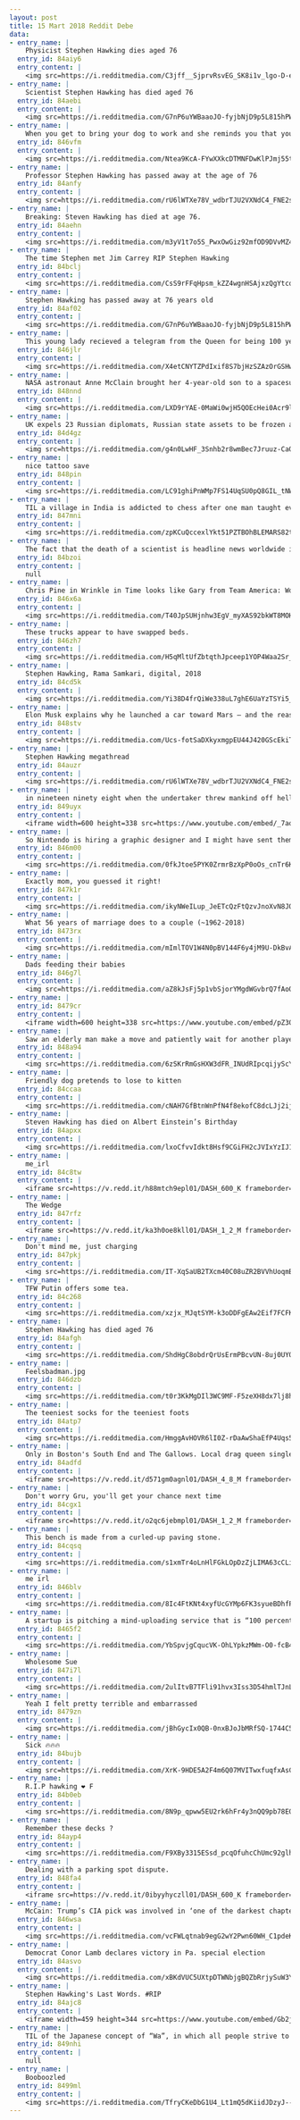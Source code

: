 ```yaml
---
layout: post
title: 15 Mart 2018 Reddit Debe
data:
- entry_name: |
    Physicist Stephen Hawking dies aged 76
  entry_id: 84aiy6
  entry_content: |
    <img src=https://i.redditmedia.com/C3jff__SjprvRsvEG_SK8i1v_lgo-D-ehYJYwZkUJPg.jpg?fm=jpg&s=3dc1333fde971547110cfd4f0f07b56d frameborder=0>
- entry_name: |
    Scientist Stephen Hawking has died aged 76
  entry_id: 84aebi
  entry_content: |
    <img src=https://i.redditmedia.com/G7nP6uYWBaaoJO-fyjbNjD9p5L815hPWgOEp55sK0Ec.jpg?fm=jpg&s=ccf7b0777ccb155e1032877476e8f735 frameborder=0>
- entry_name: |
    When you get to bring your dog to work and she reminds you that you’re her favorite person.
  entry_id: 846vfm
  entry_content: |
    <img src=https://i.redditmedia.com/Ntea9KcA-FYwXXkcDTMNFDwKlPJmj55tNj6E4V0Fkd0.jpg?fm=jpg&s=439421a40d7c41865be5554a9a8a2665 frameborder=0>
- entry_name: |
    Professor Stephen Hawking has passed away at the age of 76
  entry_id: 84anfy
  entry_content: |
    <img src=https://i.redditmedia.com/rU6lWTXe78V_wdbrTJU2VXNdC4_FNE2shZU3K6Pq_M0.jpg?fm=jpg&s=f6c1cdfda682e76947eedb0226356c39 frameborder=0>
- entry_name: |
    Breaking: Steven Hawking has died at age 76.
  entry_id: 84aehn
  entry_content: |
    <img src=https://i.redditmedia.com/m3yV1t7o5S_PwxOwGiz92mfOD9DVvMZ42h_gqspZHCY.jpg?fm=jpg&s=22567cd6f0626be3da30d89e329b12ce frameborder=0>
- entry_name: |
    The time Stephen met Jim Carrey RIP Stephen Hawking
  entry_id: 84bclj
  entry_content: |
    <img src=https://i.redditmedia.com/CsS9rFFqHpsm_kZZ4wgnHSAjxzQgYtcq0dXbD2Uta00.jpg?fm=jpg&s=6423a101baaec46fd48c35eb1d62a231 frameborder=0>
- entry_name: |
    Stephen Hawking has passed away at 76 years old
  entry_id: 84af02
  entry_content: |
    <img src=https://i.redditmedia.com/G7nP6uYWBaaoJO-fyjbNjD9p5L815hPWgOEp55sK0Ec.jpg?fm=jpg&s=ccf7b0777ccb155e1032877476e8f735 frameborder=0>
- entry_name: |
    This young lady recieved a telegram from the Queen for being 100 years old. She let her postie take her picture on the condition 'everyone' would see it!
  entry_id: 846jlr
  entry_content: |
    <img src=https://i.redditmedia.com/X4etCNYTZPdIxif8S7bjHzSZAzOrGSHwBXA2XwcB74Y.jpg?fm=jpg&s=1c04a4c0d998ebda96a4f54822a0d638 frameborder=0>
- entry_name: |
    NASA astronaut Anne McClain brought her 4-year-old son to a spacesuit photo shoot.
  entry_id: 848nnd
  entry_content: |
    <img src=https://i.redditmedia.com/LXD9rYAE-0MaWi0wjH5QOEcHei0Acr9lekr_0fiGX1o.jpg?fm=jpg&s=7a044ab1cf75e3c00c90aa47ad7a1edf frameborder=0>
- entry_name: |
    UK expels 23 Russian diplomats, Russian state assets to be frozen as well. More sanctions being announced at 19.00 tonight
  entry_id: 84d4gz
  entry_content: |
    <img src=https://i.redditmedia.com/g4n0LwHF_3Snhb2r8wmBec7Jruuz-CaQo2Q2yluiVO4.jpg?fm=jpg&s=a693862b4ebd5952cb8f7075b2f15e83 frameborder=0>
- entry_name: |
    nice tattoo save
  entry_id: 848pin
  entry_content: |
    <img src=https://i.redditmedia.com/LC91ghiPnWMp7FS14UqSU0pQ8GIL_tNW97TC4KF8zHw.jpg?fm=jpg&s=2902e866f5282141443d90db80ce7897 frameborder=0>
- entry_name: |
    TIL a village in India is addicted to chess after one man taught everyone how to play 50 years ago to stop excessive alcohol use and gambling which has now all declined to almost nothing
  entry_id: 847mni
  entry_content: |
    <img src=https://i.redditmedia.com/zpKCuQccexlYkt51PZTBOhBLEMARS82tTw3d9gpAiJY.jpg?fm=jpg&s=7473fbb0ae2fa1e5c883769124aea254 frameborder=0>
- entry_name: |
    The fact that the death of a scientist is headline news worldwide is in some ways the most fitting tribute Stephen Hawking could possibly have.
  entry_id: 84bzoi
  entry_content: |
    null
- entry_name: |
    Chris Pine in Wrinkle in Time looks like Gary from Team America: World Police.
  entry_id: 846x6a
  entry_content: |
    <img src=https://i.redditmedia.com/T40JpSUHjnhw3EgV_myXAS92bkWT8MOHMpYuRxEuWAs.jpg?fm=jpg&s=ba4b0aaf1530cd221e48eede4fbfc100 frameborder=0>
- entry_name: |
    These trucks appear to have swapped beds.
  entry_id: 846zh7
  entry_content: |
    <img src=https://i.redditmedia.com/H5qMltUfZbtqthJpceep1YOP4Waa2Sr_KePbFWd2YDY.jpg?fm=jpg&s=fd6897e4c0f0da14da05b044ea49f895 frameborder=0>
- entry_name: |
    Stephen Hawking, Rama Samkari, digital, 2018
  entry_id: 84cd5k
  entry_content: |
    <img src=https://i.redditmedia.com/Yi38D4frQiWe338uL7ghE6UaYzTSYi5_LKUeckAcisY.jpg?fm=jpg&s=4d01e61a79edaf0c04d7ad680391e800 frameborder=0>
- entry_name: |
    Elon Musk explains why he launched a car toward Mars — and the reasons are much bigger than his ego: “The goal of this was to inspire you, and make you believe again, just as people believed in the Apollo era, that anything is possible.”
  entry_id: 848stv
  entry_content: |
    <img src=https://i.redditmedia.com/Ucs-fotSaDXkyxmgpEU44J420GScEkiTMuIwftB-aXI.jpg?fm=jpg&s=6b0e945d0174b673b435543624de6d6d frameborder=0>
- entry_name: |
    Stephen Hawking megathread
  entry_id: 84auzr
  entry_content: |
    <img src=https://i.redditmedia.com/rU6lWTXe78V_wdbrTJU2VXNdC4_FNE2shZU3K6Pq_M0.jpg?fm=jpg&s=f6c1cdfda682e76947eedb0226356c39 frameborder=0>
- entry_name: |
    in nineteen ninety eight when the undertaker threw mankind off hеll in a cell, and plummeted sixteen feet through an announcer's table set to Africa by Toto
  entry_id: 849uyx
  entry_content: |
    <iframe width=600 height=338 src=https://www.youtube.com/embed/_7aodbyhSJo?feature=oembed&enablejsapi=1&enablejsapi=1&enablejsapi=1 frameborder=0 allow=autoplay; encrypted-media allowfullscreen></iframe>
- entry_name: |
    So Nintendo is hiring a graphic designer and I might have sent them this as my cover letter
  entry_id: 846m00
  entry_content: |
    <img src=https://i.redditmedia.com/0fkJtoe5PYK0ZrmrBzXpP0oOs_cnTr6Ku6ydZ_dyaRg.jpg?fm=jpg&s=274e9d9f614097a1b5ee256c2a16ceab frameborder=0>
- entry_name: |
    Exactly mom, you guessed it right!
  entry_id: 847k1r
  entry_content: |
    <img src=https://i.redditmedia.com/ikyNWeILup_JeETcQzFtQzvJnoXvN8JOZid1kiCxWI8.jpg?fm=jpg&s=8e421170996c04a1712ea3610caaedea frameborder=0>
- entry_name: |
    What 56 years of marriage does to a couple (~1962-2018)
  entry_id: 8473rx
  entry_content: |
    <img src=https://i.redditmedia.com/mImlTOV1W4N0pBV144F6y4jM9U-DkBvAdwJ70XTzLXE.jpg?fm=jpg&s=56512f419193c2ef9e926c0e19e07804 frameborder=0>
- entry_name: |
    Dads feeding their babies
  entry_id: 846g7l
  entry_content: |
    <img src=https://i.redditmedia.com/aZ8kJsFj5p1vbSjorYMgdWGvbrQ7fAoOc3V5AlAcrLg.jpg?fm=jpg&s=ba9108d7dd1a3c219df387af5a3b881b frameborder=0>
- entry_name: |
  entry_id: 8479cr
  entry_content: |
    <iframe width=600 height=338 src=https://www.youtube.com/embed/pZ301QEoo9Y?feature=oembed&enablejsapi=1&enablejsapi=1&enablejsapi=1 frameborder=0 allow=autoplay; encrypted-media allowfullscreen></iframe>
- entry_name: |
    Saw an elderly man make a move and patiently wait for another player. An unlikely partner appeared and warmed my heart.
  entry_id: 848a94
  entry_content: |
    <img src=https://i.redditmedia.com/6zSKrRmGsHXW3dFR_INUdRIpcqijyScY8HfZIqIX_bk.jpg?fm=jpg&s=aa483f6cc5fdd9ba0c32cd2918085d1c frameborder=0>
- entry_name: |
    Friendly dog pretends to lose to kitten
  entry_id: 84ccaa
  entry_content: |
    <img src=https://i.redditmedia.com/cNAH7GfBtnWnPfN4f8ekofC8dcLJj2ijKs5lAquDjLQ.gif?fm=jpg&s=23b38fc0d493bc0e16fb9d7d011d3d23 frameborder=0>
- entry_name: |
    Steven Hawking has died on Albert Einstein’s Birthday
  entry_id: 84apxx
  entry_content: |
    <img src=https://i.redditmedia.com/lxoCfvvIdkt8Hsf9CGiFH2cJVIxYzIJ17Vq3OSIL770.jpg?fm=jpg&s=293768e08d1c9f8928bb451149908044 frameborder=0>
- entry_name: |
    me_irl
  entry_id: 84c8tw
  entry_content: |
    <iframe src=https://v.redd.it/h88mtch9epl01/DASH_600_K frameborder=0></iframe>
- entry_name: |
    The Wedge
  entry_id: 847rfz
  entry_content: |
    <iframe src=https://v.redd.it/ka3h0oe8kll01/DASH_1_2_M frameborder=0></iframe>
- entry_name: |
    Don't mind me, just charging
  entry_id: 847pkj
  entry_content: |
    <img src=https://i.redditmedia.com/IT-XqSaUB2TXcm40C08uZR2BVVhUoqmBXgthBXNAJU4.jpg?fm=jpg&s=31937b9e804b88f9c632c8510a261550 frameborder=0>
- entry_name: |
    TFW Putin offers some tea.
  entry_id: 84c268
  entry_content: |
    <img src=https://i.redditmedia.com/xzjx_MJqtSYM-k3oDDFgEAw2Eif7FCFKr8uxa2s--Hs.jpg?fm=jpg&s=4132627b1c0311a42c9fd3739e8d8ea0 frameborder=0>
- entry_name: |
    Stephen Hawking has died aged 76
  entry_id: 84afgh
  entry_content: |
    <img src=https://i.redditmedia.com/ShdHgC8obdrQrUsErmPBcvUN-8uj0UYO1Pkh0-igZoU.jpg?fm=jpg&s=476d7582147c67355e39f135ad79c334 frameborder=0>
- entry_name: |
    Feelsbadman.jpg
  entry_id: 846dzb
  entry_content: |
    <img src=https://i.redditmedia.com/t0r3KkMgDIl3WC9MF-F5zeXH8dx7lj8h27MVoaSz9iU.jpg?fm=jpg&s=8fc691b1c3e48a005dda5540047ec2f3 frameborder=0>
- entry_name: |
    The teeniest socks for the teeniest foots
  entry_id: 84atp7
  entry_content: |
    <img src=https://i.redditmedia.com/HmggAvHOVR6lI0Z-rDaAwShaEfP4Uqs5nAMsS_tOItg.jpg?fm=jpg&s=affd687acea5e155a16dbb74943f38c3 frameborder=0>
- entry_name: |
    Only in Boston's South End and The Gallows. Local drag queen single-handedly pushed out a stuck police wagon.
  entry_id: 84adfd
  entry_content: |
    <iframe src=https://v.redd.it/d571gm0agnl01/DASH_4_8_M frameborder=0></iframe>
- entry_name: |
    Don't worry Gru, you'll get your chance next time
  entry_id: 84cgx1
  entry_content: |
    <iframe src=https://v.redd.it/o2qc6jebmpl01/DASH_1_2_M frameborder=0></iframe>
- entry_name: |
    This bench is made from a curled-up paving stone.
  entry_id: 84cqsq
  entry_content: |
    <img src=https://i.redditmedia.com/s1xmTr4oLnHlFGkLOpDzZjLIMA63cCLiACXCSOkTx0U.jpg?fm=jpg&s=f427513f62c962992f5b104ab1ba3274 frameborder=0>
- entry_name: |
    me irl
  entry_id: 846blv
  entry_content: |
    <img src=https://i.redditmedia.com/8Ic4FtKNt4xyfUcGYMp6FK3syueBDhfPJOZ-MDeWMV4.jpg?fm=jpg&s=36548ad9d827e487dbaea7b75ea85c72 frameborder=0>
- entry_name: |
    A startup is pitching a mind-uploading service that is “100 percent fatal”
  entry_id: 8465f2
  entry_content: |
    <img src=https://i.redditmedia.com/YbSpvjgCqucVK-OhLYpkzMWm-O0-fcB4y4USCXyDg6s.jpg?fm=jpg&s=f06fde096cca9e310c6c4d8a220377eb frameborder=0>
- entry_name: |
    Wholesome Sue
  entry_id: 847i7l
  entry_content: |
    <img src=https://i.redditmedia.com/2ulItvB7TFli91hvx3Iss3D54hmlTJnL_m0vr2EOqZE.png?fm=jpg&s=60bd7dfcae3c2f21268b2f45b941175e frameborder=0>
- entry_name: |
    Yeah I felt pretty terrible and embarrassed
  entry_id: 8479zn
  entry_content: |
    <img src=https://i.redditmedia.com/jBhGycIx0QB-0nxBJoJbMRfSQ-1744C5T_gRpfX4fwQ.png?fm=jpg&s=abfcc1d336a4033dbcefc12ff4cb1027 frameborder=0>
- entry_name: |
    Sick 🔥🔥🔥
  entry_id: 84bujb
  entry_content: |
    <img src=https://i.redditmedia.com/XrK-9HDE5A2F4m6Q07MVITwxfuqfxAsCV6vK_df5ShQ.jpg?fm=jpg&s=829adafe6f1f9f639a747bf39472a08d frameborder=0>
- entry_name: |
    R.I.P hawking ❤ F
  entry_id: 84b0eb
  entry_content: |
    <img src=https://i.redditmedia.com/8N9p_qpww5EU2rk6hFr4y3nQQ9pb78E0Q8PDa59iyX4.jpg?fm=jpg&s=572dc966e3ca71d3da7591b2a460f39b frameborder=0>
- entry_name: |
    Remember these decks ?
  entry_id: 84ayp4
  entry_content: |
    <img src=https://i.redditmedia.com/F9XBy3315ESsd_pcqOfuhcChUmc92glhSEDIa442rxI.jpg?fm=jpg&s=734b9aca2ea6d160d6edf3eedef71d9f frameborder=0>
- entry_name: |
    Dealing with a parking spot dispute.
  entry_id: 848fa4
  entry_content: |
    <iframe src=https://v.redd.it/0ibyyhyczll01/DASH_600_K frameborder=0></iframe>
- entry_name: |
    McCain: Trump’s CIA pick was involved in ‘one of the darkest chapters in American history’
  entry_id: 846wsa
  entry_content: |
    <img src=https://i.redditmedia.com/vcFWLqtnab9egG2wY2Pwn60WH_C1pdeK6ml-Lp8sEhk.jpg?fm=jpg&s=d28f1a7fed82b041c1a67a9f673b6a05 frameborder=0>
- entry_name: |
    Democrat Conor Lamb declares victory in Pa. special election
  entry_id: 84asvo
  entry_content: |
    <img src=https://i.redditmedia.com/xBKdVUC5UXtpDTWNbjgBQZbRrjySuW3Y_u5eautxT5w.jpg?fm=jpg&s=5918677abdad053fc50a6fc4aa7cba9b frameborder=0>
- entry_name: |
    Stephen Hawking's Last Words. #RIP
  entry_id: 84ajc8
  entry_content: |
    <iframe width=459 height=344 src=https://www.youtube.com/embed/Gb2jGy76v0Y?feature=oembed&enablejsapi=1&enablejsapi=1&enablejsapi=1 frameborder=0 allow=autoplay; encrypted-media allowfullscreen></iframe>
- entry_name: |
    TIL of the Japanese concept of “Wa”, in which all people strive to put the betterment of the overall society above that of the individual. It is considered an integral part of Japanese society.
  entry_id: 849nhi
  entry_content: |
    null
- entry_name: |
    Booboozled
  entry_id: 8499ml
  entry_content: |
    <img src=https://i.redditmedia.com/TfryCKeDbG1U4_Lt1mQ5dKiidJDzyJ--ytW5L_MlhZI.png?fm=jpg&s=4cfe7958c94323555b5e051f338b1f73 frameborder=0>
---
```

